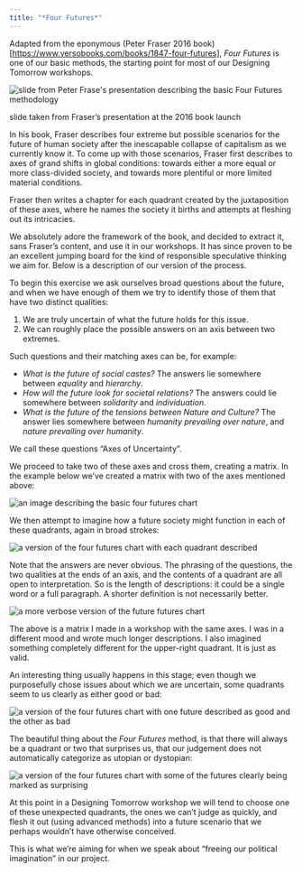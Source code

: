 ```yaml
---
title: "*Four Futures*"
---
```


Adapted from the eponymous (Peter Fraser 2016 book)[https://www.versobooks.com/books/1847-four-futures], *Four Futures* is one of our basic methods, the starting point for most of our Designing Tomorrow workshops.

<img alt="slide from Peter Frase's presentation describing the basic Four Futures methodology" src="../../../images/fourFuturesBase.jpg">

<span class="caption">slide taken from Fraser’s presentation at the 2016 book launch</span>

In his book, Fraser describes four extreme but possible scenarios for the future of human society after the inescapable collapse of capitalism as we currently know it. To come up with those scenarios, Fraser first describes to axes of grand shifts in global conditions: towards either a more equal or more class-divided society, and towards more plentiful or more limited material conditions.

Fraser then writes a chapter for each quadrant created by the juxtaposition of these axes, where he names the society it births and attempts at fleshing out its intricacies.

We absolutely adore the framework of the book, and decided to extract it, sans Fraser’s content, and use it in our workshops. It has since proven to be an excellent jumping board for the kind of responsible speculative thinking we aim for. Below is a description of our version of the process.

To begin this exercise we ask ourselves broad questions about the future, and when we have enough of them we try to identify those of them that have two distinct qualities:

1. We are truly uncertain of what the future holds for this issue.
1. We can roughly place the possible answers on an axis between two extremes.

Such questions and their matching axes can be, for example:

* *What is the future of social castes?* The answers lie somewhere between *equality* and *hierarchy*.
* *How will the future look for societal relations?* The answers could lie somewhere between *solidarity* and *individuation*.
* *What is the future of the tensions between Nature and Culture?* The answer lies somewhere between *humanity prevailing over nature*, and *nature prevailing over humanity*.

We call these questions “Axes of Uncertainty”.

We proceed to take two of these axes and cross them, creating a matrix. In the example below we’ve created a matrix with two of the axes mentioned above:

<img alt="an image describing the basic four futures chart" src="../../../images/ffChart1.jpg">

We then attempt to imagine how a future society might function in each of these quadrants, again in broad strokes:

<img alt="a version of the four futures chart with each quadrant described" src="../../../images/ffChart2.jpg">

Note that the answers are never obvious. The phrasing of the questions, the two qualities at the ends of an axis, and the contents of a quadrant are all open to interpretation. So is the length of descriptions: it could be a single word or a full paragraph. A shorter definition is not necessarily better.

<img alt="a more verbose version of the future futures chart" src="../../../images/ffChart3.jpg">

The above is a matrix I made in a workshop with the same axes. I was in a different mood and wrote much longer descriptions. I also imagined something completely different for the upper-right quadrant. It is just as valid.

An interesting thing usually happens in this stage; even though we purposefully chose issues about which we are uncertain, some quadrants seem to us clearly as either good or bad:

<img alt="a version of the four futures chart with one future described as good and the other as bad" src="../../../images/ffChart4.jpg">

The beautiful thing about the *Four Futures* method, is that there will always be a quadrant or two that surprises us, that our judgement does not automatically categorize as utopian or dystopian:

<img alt="a version of the four futures chart with some of the futures clearly being marked as surprising" src="../../../images/ffChart5.jpg">

At this point in a Designing Tomorrow workshop we will tend to choose one of these unexpected quadrants, the ones we can’t judge as quickly, and flesh it out (using advanced methods) into a future scenario that we perhaps wouldn’t have otherwise conceived.

This is what we’re aiming for when we speak about “freeing our political imagination” in our project.